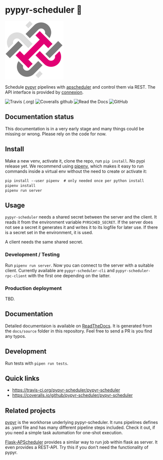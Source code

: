 # pypyr-scheduler 📓

[![Logo](media/logo-192.png)](https://github.com/dzerrenner/pypyr-scheduler)

Schedule [pypyr](https://github.com/pypyr/pypyr-cli) pipelines with [apscheduler](https://github.com/agronholm/apscheduler) and control them via REST. The API interface is provided by [connexion](https://connexion.readthedocs.io/en/latest/index.html).

![Travis (.org)](https://img.shields.io/travis/pypyr-scheduler/pypyr-scheduler-server)
![Coveralls github](https://img.shields.io/coveralls/github/pypyr-scheduler/pypyr-scheduler-server)
![Read the Docs](https://img.shields.io/readthedocs/pypyr-scheduler-server)
![GitHub](https://img.shields.io/github/license/pypyr-scheduler/pypyr-scheduler-server)

## Documentation status

This documentation is in a very early stage and many things could be missing or wrong. Please rely on the code for now.

## Install

Make a new venv, activate it, clone the repo, run `pip install`. No pypi release yet.
We recommend using [pipenv](https://pipenv.kennethreitz.org), which makes it easy to run commands inside a virtual env without the need to create or activate it:

    pip install --user pipenv  # only needed once per python install
    pipenv install
    pipenv run server

## Usage

`pypyr-scheduler` needs a shared secret between the server and the client.
It reads it from the environment variable `PYRSCHED_SECRET`.
If the server does not see a secret it generates it and writes it to its
logfile for later use. If there is a secret set in the environment, it is used.

A client needs the same shared secret.

### Development / Testing 

Run `pipenv run server`. Now you can connect to the server with a suitable client. 
Currently available are `pypyr-scheduler-cli` and `pypyr-scheduler-rpc-client` with the first one depending on the latter.

### Production deployment

TBD.

## Documentation

Detailed documentaion is available on [ReadTheDocs](https://pypyr-scheduler.readthedocs.io).
It is generated from the `docs/source` folder in this repository. Feel free to send a PR is you find any typos.

## Development

Run tests with `pipen run tests`.

## Quick links

- <https://travis-ci.org/pypyr-scheduler/pypyr-scheduler>
- <https://coveralls.io/github/pypyr-scheduler/pypyr-scheduler>

## Related projects

[pypyr](https://github.com/pypyr/pypyr-cli) is the workhorse underlying pypyr-scheduler.
It runs pipelines defines as .yaml file and has many different pipeline steps included.
Check it out, if you need a simple task automation for one-shot execution.

[Flask-APScheduler](https://github.com/viniciuschiele/flask-apscheduler) provides
a similar way to run job within flask as server. It even provides a REST-API. Try this
if you don't need the functionality of pypyr.

